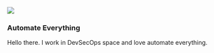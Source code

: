 <a href="https://www.linkedin.com/in/cdivitotawela/">
    <img src="https://img.shields.io/badge/LINKEDIN-12100E?logo=linkedin&color=282A36&logoColor=white" />
</a>

### Automate Everything

Hello there. I work in DevSecOps space and love automate everything. 
